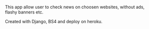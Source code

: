 
This app allow user to check news on choosen websites, without ads, flashy banners etc. 


Created with Django, BS4 and deploy on heroku.
